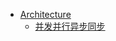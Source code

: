 * [Architecture](/programming/architecture/)
	* [并发并行异步同步](/programming/architecture/并发并行异步同步.md "并发并行异步同步")
